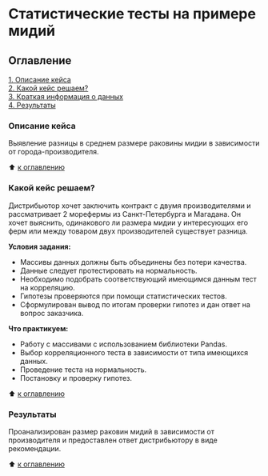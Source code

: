 # Статистические тесты на примере мидий

## Оглавление  
[1. Описание кейса](https://github.com/vanpakpro/Sample_Data/tree/main/mussels/README.md#Описание-кейса)  
[2. Какой кейс решаем?](https://github.com/vanpakpro/Sample_Data/tree/main/mussels/README.md#Какой-кейс-решаем)  
[3. Краткая информация о данных](https://github.com/vanpakpro/Sample_Data/tree/main/mussels/README.md#Краткая-информация-о-данных)   
[4. Результаты](https://github.com/vanpakpro/Sample_Data/tree/main/mussels/README.md#Результаты)    

### Описание кейса    
Выявление разницы в среднем размере раковины мидии в зависимости от города-производителя.

:arrow_up: [к оглавлению](https://github.com/vanpakpro/Sample_Data/tree/main/mussels/README.md#Оглавление)



### Какой кейс решаем?    
Дистрибьютор хочет заключить контракт с двумя производителями и рассматривает 2 морефермы из Санкт-Петербурга и Магадана. Он хочет выяснить, одинакового ли размера мидии у интересующих его ферм или между товаром двух производителей существует разница.

**Условия задания:**  
- Массивы данных должны быть объединены без потери качества.
- Данные следует протестировать на нормальность.
- Необходимо подобрать соответствующий имеющимся данным тест на корреляцию.
- Гипотезы проверяются при помощи статистических тестов.
- Сформулирован вывод по итогам проверки гипотез и дан ответ на вопрос заказчика.

**Что практикуем:**     
- Работу с массивами с использованием библиотеки Pandas.
- Выбор корреляционного теста в зависимости от типа имеющихся данных.
- Проведение теста на нормальность. 
- Постановку и проверку гипотез.

:arrow_up: [к оглавлению](https://github.com/vanpakpro/Sample_Data/tree/main/mussels/README.md#Оглавление)


### Результаты  
Проанализирован размер раковин мидий в зависимости от производителя и предоставлен ответ дистрибьютору в виде рекомендации.

:arrow_up: [к оглавлению](https://github.com/vanpakpro/Sample_Data/tree/main/mussels/README.md#Оглавление)

